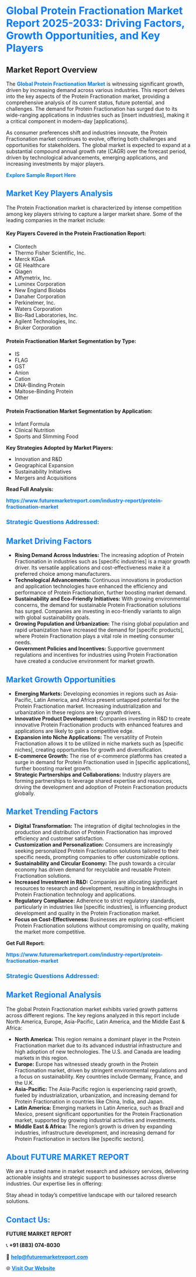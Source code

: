 <h1 style="color: #007BFF;">Global Protein Fractionation Market Report 2025-2033: Driving Factors, Growth Opportunities, and Key Players</h1>

<section id="overview">
<h2>Market Report Overview</h2>
<p>The <a href="https://www.futuremarketreport.com/industry-report/protein-fractionation-market" style="color: #007BFF; text-decoration: none;"><strong>Global Protein Fractionation Market</strong></a> is witnessing significant growth, driven by increasing demand across various industries. This report delves into the key aspects of the Protein Fractionation market, providing a comprehensive analysis of its current status, future potential, and challenges. The demand for Protein Fractionation has surged due to its wide-ranging applications in industries such as [insert industries], making it a critical component in modern-day [applications].</p>
<p>As consumer preferences shift and industries innovate, the Protein Fractionation market continues to evolve, offering both challenges and opportunities for stakeholders. The global market is expected to expand at a substantial compound annual growth rate (CAGR) over the forecast period, driven by technological advancements, emerging applications, and increasing investments by major players.</p>
</section>

<section id="overview">
<p><a href="https://www.futuremarketreport.com/request-sample/reportId=89168" style="color: #007BFF; text-decoration: none;"><strong>Explore Sample Report Here</strong></a></p>
</section>

<section id="key-players">
<h2 style="color: #007BFF;">Market Key Players Analysis</h2>
<p>The Protein Fractionation market is characterized by intense competition among key players striving to capture a larger market share. Some of the leading companies in the market include:</p>
<h4>Key Players Covered in the Protein Fractionation Report:</h4>
<ul><li>Clontech</li><li>Thermo Fisher Scientific, Inc.</li><li>Merck KGaA</li><li>GE Healthcare</li><li>Qiagen</li><li>Affymetrix, Inc.</li><li>Luminex Corporation</li><li>New England Biolabs</li><li>Danaher Corporation</li><li>Perkinelmer, Inc.</li><li>Waters Corporation</li><li>Bio-Rad Laboratories, Inc.</li><li>Agilent Technologies, Inc.</li><li>Bruker Corporation</li></ul>
<h4>Protein Fractionation Market Segmentation by Type:</h4>
<ul><li>IS</li><li>FLAG</li><li>GST</li><li>Anion</li><li>Cation</li><li>DNA-Binding Protein</li><li>Maltose-Binding Protein</li><li>Other</li></ul>

<h4>Protein Fractionation Market Segmentation by Application:</h4>
<ul><li>Infant Formula</li><li>Clinical Nutrition</li><li>Sports and Slimming Food</li></ul>
<p><strong>Key Strategies Adopted by Market Players:</strong></p>
<ul>
<li>Innovation and R&D</li>
<li>Geographical Expansion</li>
<li>Sustainability Initiatives</li>
<li>Mergers and Acquisitions</li>
</ul>
</section>

<section>
<p><strong>Read Full Analysis: </strong></p><a href="https://www.futuremarketreport.com/industry-report/protein-fractionation-market" style="color: #007BFF; text-decoration: none;"><strong>https://www.futuremarketreport.com/industry-report/protein-fractionation-market</strong></a>
<h3 style="color: #007BFF;">Strategic Questions Addressed:</h3>
</section>

<section id="driving-factors">
<h2 style="color: #007BFF;">Market Driving Factors</h2>
<ul>
<li><strong>Rising Demand Across Industries:</strong> The increasing adoption of Protein Fractionation in industries such as [specific industries] is a major growth driver. Its versatile applications and cost-effectiveness make it a preferred choice among manufacturers.</li>
<li><strong>Technological Advancements:</strong> Continuous innovations in production and application technologies have enhanced the efficiency and performance of Protein Fractionation, further boosting market demand.</li>
<li><strong>Sustainability and Eco-Friendly Initiatives:</strong> With growing environmental concerns, the demand for sustainable Protein Fractionation solutions has surged. Companies are investing in eco-friendly variants to align with global sustainability goals.</li>
<li><strong>Growing Population and Urbanization:</strong> The rising global population and rapid urbanization have increased the demand for [specific products], where Protein Fractionation plays a vital role in meeting consumer needs.</li>
<li><strong>Government Policies and Incentives:</strong> Supportive government regulations and incentives for industries using Protein Fractionation have created a conducive environment for market growth.</li>
</ul>
</section>

<section id="growth-opportunities">
<h2 style="color: #007BFF;">Market Growth Opportunities</h2>
<ul>
<li><strong>Emerging Markets:</strong> Developing economies in regions such as Asia-Pacific, Latin America, and Africa present untapped potential for the Protein Fractionation market. Increasing industrialization and urbanization in these regions are key growth drivers.</li>
<li><strong>Innovative Product Development:</strong> Companies investing in R&D to create innovative Protein Fractionation products with enhanced features and applications are likely to gain a competitive edge.</li>
<li><strong>Expansion into Niche Applications:</strong> The versatility of Protein Fractionation allows it to be utilized in niche markets such as [specific niches], creating opportunities for growth and diversification.</li>
<li><strong>E-commerce Growth:</strong> The rise of e-commerce platforms has created a surge in demand for Protein Fractionation used in [specific applications], further boosting market growth.</li>
<li><strong>Strategic Partnerships and Collaborations:</strong> Industry players are forming partnerships to leverage shared expertise and resources, driving the development and adoption of Protein Fractionation products globally.</li>
</ul>
</section>

<section id="trending-factors">
<h2 style="color: #007BFF;">Market Trending Factors</h2>
<ul>
<li><strong>Digital Transformation:</strong> The integration of digital technologies in the production and distribution of Protein Fractionation has improved efficiency and customer satisfaction.</li>
<li><strong>Customization and Personalization:</strong> Consumers are increasingly seeking personalized Protein Fractionation solutions tailored to their specific needs, prompting companies to offer customizable options.</li>
<li><strong>Sustainability and Circular Economy:</strong> The push towards a circular economy has driven demand for recyclable and reusable Protein Fractionation solutions.</li>
<li><strong>Increased Investment in R&D:</strong> Companies are allocating significant resources to research and development, resulting in breakthroughs in Protein Fractionation technology and applications.</li>
<li><strong>Regulatory Compliance:</strong> Adherence to strict regulatory standards, particularly in industries like [specific industries], is influencing product development and quality in the Protein Fractionation market.</li>
<li><strong>Focus on Cost-Effectiveness:</strong> Businesses are exploring cost-efficient Protein Fractionation solutions without compromising on quality, making the market more competitive.</li>
</ul>
</section>

<section>
<p><strong>Get Full Report: </strong></p><a href="https://www.futuremarketreport.com/industry-report/protein-fractionation-market" style="color: #007BFF; text-decoration: none;"><strong>https://www.futuremarketreport.com/industry-report/protein-fractionation-market</strong></a>
<h3 style="color: #007BFF;">Strategic Questions Addressed:</h3>
</section>


<section id="regional-analysis">
<h2 style="color: #007BFF;">Market Regional Analysis</h2>
<p>The global Protein Fractionation market exhibits varied growth patterns across different regions. The key regions analyzed in this report include North America, Europe, Asia-Pacific, Latin America, and the Middle East & Africa:</p>
<ul>
<li><strong>North America:</strong> This region remains a dominant player in the Protein Fractionation market due to its advanced industrial infrastructure and high adoption of new technologies. The U.S. and Canada are leading markets in this region.</li>
<li><strong>Europe:</strong> Europe has witnessed steady growth in the Protein Fractionation market, driven by stringent environmental regulations and a focus on sustainability. Key countries include Germany, France, and the U.K.</li>
<li><strong>Asia-Pacific:</strong> The Asia-Pacific region is experiencing rapid growth, fueled by industrialization, urbanization, and increasing demand for Protein Fractionation in countries like China, India, and Japan.</li>
<li><strong>Latin America:</strong> Emerging markets in Latin America, such as Brazil and Mexico, present significant opportunities for the Protein Fractionation market, supported by growing industrial activities and investments.</li>
<li><strong>Middle East & Africa:</strong> The region’s growth is driven by expanding industries, infrastructure development, and increasing demand for Protein Fractionation in sectors like [specific sectors].</li>
</ul>
</section>

<footer>
<h2 style="color: #007BFF;">About FUTURE MARKET REPORT</h2>
<p>We are a trusted name in market research and advisory services, delivering actionable insights and strategic support to businesses across diverse industries. Our expertise lies in offering:</p>

<p>Stay ahead in today’s competitive landscape with our tailored research solutions.</p>

<h2 style="color: #007BFF;">Contact Us:</h2>
<p><strong>FUTURE MARKET REPORT</strong></p>
<p>📞 <strong>+91 (883) 074-8030</strong></p>
<p>📧 <strong><a href="mailto:help@futuremarketreport.com" style="color: #007BFF;">help@futuremarketreport.com</a></strong></p>
<p>🌐 <strong><a href="https://www.futuremarketreport.com/" style="color: #007BFF;">Visit Our Website</a></strong></p>
</footer>